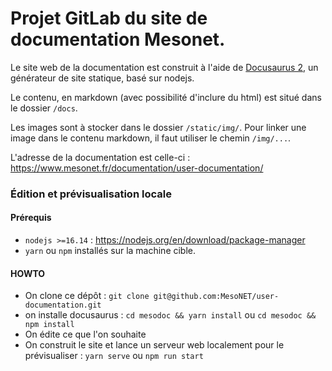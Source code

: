 # Projet GitLab du site de documentation Mesonet. 

Le site web de la documentation est construit à l'aide de [Docusaurus 2](https://docusaurus.io/), un générateur de site statique, basé sur nodejs. 

Le contenu, en markdown (avec possibilité d'inclure du html) est situé dans le dossier `/docs`.

Les images sont à stocker dans le dossier `/static/img/`. Pour linker une image dans le contenu markdown, il faut utiliser le chemin `/img/...`. 

L'adresse de la documentation est celle-ci : https://www.mesonet.fr/documentation/user-documentation/


### Édition et prévisualisation locale 

#### Prérequis
 
* `nodejs >=16.14` : https://nodejs.org/en/download/package-manager
* `yarn` ou `npm` installés sur la machine cible. 

#### HOWTO

- On clone ce dépôt : `git clone git@github.com:MesoNET/user-documentation.git` 
- on installe docusaurus : `cd mesodoc && yarn install` ou `cd mesodoc && npm install`
- On édite ce que l'on souhaite
- On construit le site et lance un serveur web localement pour le prévisualiser : `yarn serve` ou `npm run start`
